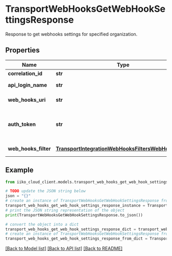 # TransportWebHooksGetWebHookSettingsResponse

Response to get webhooks settings for specified organization.

## Properties

Name | Type | Description | Notes
------------ | ------------- | ------------- | -------------
**correlation_id** | **str** | Operation ID. | 
**api_login_name** | **str** | Api login name. | 
**web_hooks_uri** | **str** | Webhook handler url. | 
**auth_token** | **str** | Authorization token to pass to the webhook handler. | [optional] 
**web_hooks_filter** | [**TransportIntegrationWebHooksFiltersWebHooksFilter**](TransportIntegrationWebHooksFiltersWebHooksFilter.md) | Webhooks filter. | [optional] 

## Example

```python
from iiko_cloud_client.models.transport_web_hooks_get_web_hook_settings_response import TransportWebHooksGetWebHookSettingsResponse

# TODO update the JSON string below
json = "{}"
# create an instance of TransportWebHooksGetWebHookSettingsResponse from a JSON string
transport_web_hooks_get_web_hook_settings_response_instance = TransportWebHooksGetWebHookSettingsResponse.from_json(json)
# print the JSON string representation of the object
print(TransportWebHooksGetWebHookSettingsResponse.to_json())

# convert the object into a dict
transport_web_hooks_get_web_hook_settings_response_dict = transport_web_hooks_get_web_hook_settings_response_instance.to_dict()
# create an instance of TransportWebHooksGetWebHookSettingsResponse from a dict
transport_web_hooks_get_web_hook_settings_response_from_dict = TransportWebHooksGetWebHookSettingsResponse.from_dict(transport_web_hooks_get_web_hook_settings_response_dict)
```
[[Back to Model list]](../README.md#documentation-for-models) [[Back to API list]](../README.md#documentation-for-api-endpoints) [[Back to README]](../README.md)


